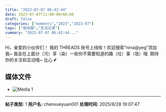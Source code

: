 ```yaml
---
title: "2023-07-07 06:42:44"
date: 2023-07-07T11:00:00+08:00
draft: false
categories: ["moments","2023","2023-07"]
tags: ["朋友圈","生活记录"]
summary: "2023-07-07 06:42:44..."
---
```


Hi，亲爱的小伙伴们！
​我的 THREADS 账号上线啦！
​欢迎搜索“nina@yeg”添加我~
​我会在上面分（污）享（染）一些
​你不需要知道的趣（垃）事（圾）哦
​
​期待你的关注和互动哦~ 比心 💕

## 媒体文件

- ![Media 1](/Moments/photos/2023-07-07/202307070642440.jpg)

---

**帖子类型:** 1
**用户名:** chenxueyuan001
**处理时间:** 2025/8/28 19:07:47